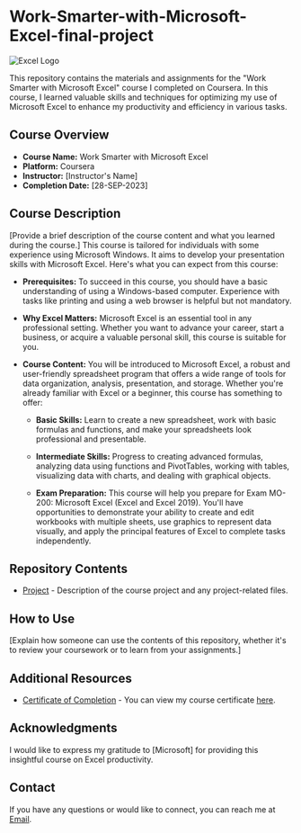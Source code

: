 # Work-Smarter-with-Microsoft-Excel-final-project

![Excel Logo](C:\Users\Allwin\Desktop.png) 

This repository contains the materials and assignments for the "Work Smarter with Microsoft Excel" course I completed on Coursera. In this course, I learned valuable skills and techniques for optimizing my use of Microsoft Excel to enhance my productivity and efficiency in various tasks.

## Course Overview

- **Course Name:** Work Smarter with Microsoft Excel
- **Platform:** Coursera
- **Instructor:** [Instructor's Name]
- **Completion Date:** [28-SEP-2023]

## Course Description

[Provide a brief description of the course content and what you learned during the course.]
This course is tailored for individuals with some experience using Microsoft Windows. It aims to develop your presentation skills with Microsoft Excel. Here's what you can expect from this course:

- **Prerequisites:** To succeed in this course, you should have a basic understanding of using a Windows-based computer. Experience with tasks like printing and using a web browser is helpful but not mandatory.

- **Why Excel Matters:** Microsoft Excel is an essential tool in any professional setting. Whether you want to advance your career, start a business, or acquire a valuable personal skill, this course is suitable for you.

- **Course Content:** You will be introduced to Microsoft Excel, a robust and user-friendly spreadsheet program that offers a wide range of tools for data organization, analysis, presentation, and storage. Whether you're already familiar with Excel or a beginner, this course has something to offer:

  - **Basic Skills:** Learn to create a new spreadsheet, work with basic formulas and functions, and make your spreadsheets look professional and presentable.

  - **Intermediate Skills:** Progress to creating advanced formulas, analyzing data using functions and PivotTables, working with tables, visualizing data with charts, and dealing with graphical objects.

  - **Exam Preparation:** This course will help you prepare for Exam MO-200: Microsoft Excel (Excel and Excel 2019). You'll have opportunities to demonstrate your ability to create and edit workbooks with multiple sheets, use graphics to represent data visually, and apply the principal features of Excel to complete tasks independently.



## Repository Contents
- [Project](https://1drv.ms/x/s!AqaXiM3yxztZhGuQtwHIYYnS_LRE/) - Description of the course project and any project-related files.

## How to Use

[Explain how someone can use the contents of this repository, whether it's to review your coursework or to learn from your assignments.]

## Additional Resources

- [Certificate of Completion](https://www.coursera.org/account/accomplishments/certificate/497YFUFMSKQK) - You can view my course certificate [here](https://www.coursera.org/account/accomplishments/certificate/497YFUFMSKQK).

## Acknowledgments

I would like to express my gratitude to [Microsoft] for providing this insightful course on Excel productivity.

## Contact

If you have any questions or would like to connect, you can reach me at [Email](mehtabalam9161@gmail.com).
